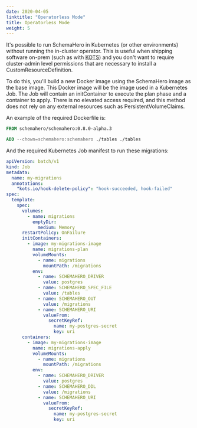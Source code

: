 ```yaml
---
date: 2020-04-05
linktitle: "Operatorless Mode"
title: Operatorless Mode
weight: 5
---
```


It's possible to run SchemaHero in Kubernetes (or other environments) without running the in-cluster operator. This is useful when shipping software on-prem (such as with [KOTS](https://kots.io)) and you don't want to require cluster-admin level permissions that are necessary to install a CustomResourceDefinition.

To do this, you'll build a new Docker image using the SchemaHero image as the base image. This Docker image will be the image used in a Kubernetes Job. The Job will contain an initContainer to execute the plan phase and a container to apply. There is no elevated access required, and this method does not rely on any external resources such as PersistentVolumeClaims.

An example of the required Dockerfile is:

```Dockerfile
FROM schemahero/schemahero:0.8.0-alpha.3

ADD --chown=schemahero:schemahero ./tables ./tables
```

And the required Kubernetes Job manifest to run these migrations:

```yaml
apiVersion: batch/v1
kind: Job
metadata:
  name: my-migrations
  annotations:
    "kots.io/hook-delete-policy": "hook-succeeded, hook-failed"
spec:
  template:
    spec:
      volumes:
        - name: migrations
          emptyDir:
            medium: Memory
      restartPolicy: OnFailure
      initContainers:
        - image: my-migrations-image
          name: migrations-plan
          volumeMounts:
            - name: migrations
              mountPath: /migrations
          env:
            - name: SCHEMAHERO_DRIVER
              value: postgres
            - name: SCHEMAHERO_SPEC_FILE
              value: /tables
            - name: SCHEMAHERO_OUT
              value: /migrations
            - name: SCHEMAHERO_URI
              valueFrom:
                secretKeyRef:
                  name: my-postgres-secret
                  key: uri
      containers:
        - image: my-migrations-image
          name: migrations-apply
          volumeMounts:
            - name: migrations
              mountPath: /migrations
          env:
            - name: SCHEMAHERO_DRIVER
              value: postgres
            - name: SCHEMAHERO_DDL
              value: /migrations
            - name: SCHEMAHERO_URI
              valueFrom:
                secretKeyRef:
                  name: my-postgres-secret
                  key: uri

```
